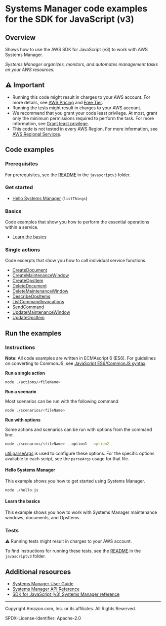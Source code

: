 # Systems Manager code examples for the SDK for JavaScript (v3)

## Overview

Shows how to use the AWS SDK for JavaScript (v3) to work with AWS Systems Manager.

<!--custom.overview.start-->
<!--custom.overview.end-->

_Systems Manager organizes, monitors, and automates management tasks on your AWS resources._

## ⚠ Important

* Running this code might result in charges to your AWS account. For more details, see [AWS Pricing](https://aws.amazon.com/pricing/) and [Free Tier](https://aws.amazon.com/free/).
* Running the tests might result in charges to your AWS account.
* We recommend that you grant your code least privilege. At most, grant only the minimum permissions required to perform the task. For more information, see [Grant least privilege](https://docs.aws.amazon.com/IAM/latest/UserGuide/best-practices.html#grant-least-privilege).
* This code is not tested in every AWS Region. For more information, see [AWS Regional Services](https://aws.amazon.com/about-aws/global-infrastructure/regional-product-services).

<!--custom.important.start-->
<!--custom.important.end-->

## Code examples

### Prerequisites

For prerequisites, see the [README](../../README.md#Prerequisites) in the `javascriptv3` folder.


<!--custom.prerequisites.start-->
<!--custom.prerequisites.end-->

### Get started

- [Hello Systems Manager](hello.js#L4) (`listThings`)


### Basics

Code examples that show you how to perform the essential operations within a service.

- [Learn the basics](scenarios/ssm-basics.js)


### Single actions

Code excerpts that show you how to call individual service functions.

- [CreateDocument](actions/create-document.js#L4)
- [CreateMaintenanceWindow](actions/create-maintenance-window.js#L4)
- [CreateOpsItem](actions/create-ops-item.js#L4)
- [DeleteDocument](actions/delete-document.js#L4)
- [DeleteMaintenanceWindow](actions/delete-maintenance-window.js#L4)
- [DescribeOpsItems](actions/describe-ops-items.js#L4)
- [ListCommandInvocations](actions/list-command-invocations.js#L4)
- [SendCommand](actions/send-command.js#L4)
- [UpdateMaintenanceWindow](actions/update-maintenance-window.js#L4)
- [UpdateOpsItem](actions/update-ops-item.js#L4)


<!--custom.examples.start-->
<!--custom.examples.end-->

## Run the examples

### Instructions

**Note**: All code examples are written in ECMAscript 6 (ES6). For guidelines on converting to CommonJS, see
[JavaScript ES6/CommonJS syntax](https://docs.aws.amazon.com/sdk-for-javascript/v3/developer-guide/sdk-examples-javascript-syntax.html).

**Run a single action**

```bash
node ./actions/<fileName>
```

**Run a scenario**

Most scenarios can be run with the following command:
```bash
node ./scenarios/<fileName>
```

**Run with options**

Some actions and scenarios can be run with options from the command line:
```bash
node ./scenarios/<fileName> --option1 --option2
```
[util.parseArgs](https://nodejs.org/api/util.html#utilparseargsconfig) is used to configure
these options. For the specific options available to each script, see the `parseArgs` usage
for that file.

<!--custom.instructions.start-->
<!--custom.instructions.end-->

#### Hello Systems Manager

This example shows you how to get started using Systems Manager.

```bash
node ./hello.js
```

#### Learn the basics

This example shows you how to work with Systems Manager maintenance windows, documents, and OpsItems.


<!--custom.basic_prereqs.ssm_Scenario.start-->
<!--custom.basic_prereqs.ssm_Scenario.end-->


<!--custom.basics.ssm_Scenario.start-->
<!--custom.basics.ssm_Scenario.end-->


### Tests

⚠ Running tests might result in charges to your AWS account.


To find instructions for running these tests, see the [README](../../README.md#Tests)
in the `javascriptv3` folder.



<!--custom.tests.start-->
<!--custom.tests.end-->

## Additional resources

- [Systems Manager User Guide](https://docs.aws.amazon.com/systems-manager/latest/userguide/what-is-systems-manager.html)
- [Systems Manager API Reference](https://docs.aws.amazon.com/systems-manager/latest/APIReference/Welcome.html)
- [SDK for JavaScript (v3) Systems Manager reference](https://docs.aws.amazon.com/AWSJavaScriptSDK/v3/latest/client/ssm)

<!--custom.resources.start-->
<!--custom.resources.end-->

---

Copyright Amazon.com, Inc. or its affiliates. All Rights Reserved.

SPDX-License-Identifier: Apache-2.0